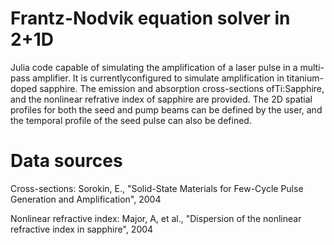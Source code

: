 # Frantz-Nodvik equation solver in 2+1D

Julia code capable of simulating the amplification of a laser pulse in a multi-pass amplifier. It is currentlyconfigured to simulate amplification in titanium-doped sapphire. The emission and absorption cross-sections ofTi:Sapphire, and the nonlinear refrative index of sapphire are provided. The 2D spatial profiles for both the seed and pump beams can be defined by the user, and the temporal profile of the seed pulse can also be defined. 

# Data sources 
Cross-sections: Sorokin, E., "Solid-State Materials for Few-Cycle Pulse Generation and Amplification", 2004

Nonlinear refractive index: Major, A, et al., "Dispersion of the nonlinear refractive index in sapphire", 2004 
